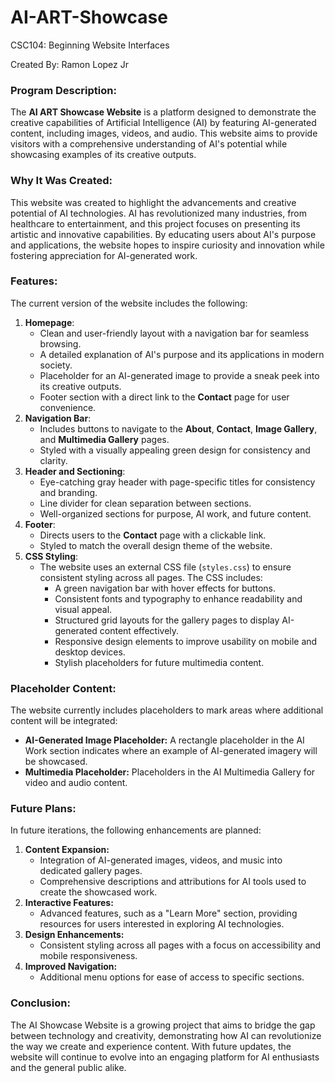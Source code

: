 # AI-ART-Showcase
CSC104: Beginning Website Interfaces

Created By: Ramon Lopez Jr

### Program Description:
The **AI ART Showcase Website** is a platform designed to demonstrate the creative capabilities of Artificial Intelligence (AI) by featuring AI-generated content, including images, videos, and audio. This website aims to provide visitors with a comprehensive understanding of AI's potential while showcasing examples of its creative outputs.

### Why It Was Created:
This website was created to highlight the advancements and creative potential of AI technologies. AI has revolutionized many industries, from healthcare to entertainment, and this project focuses on presenting its artistic and innovative capabilities. By educating users about AI's purpose and applications, the website hopes to inspire curiosity and innovation while fostering appreciation for AI-generated work.

### Features:
The current version of the website includes the following:
1. **Homepage**:
    - Clean and user-friendly layout with a navigation bar for seamless browsing.
    - A detailed explanation of AI's purpose and its applications in modern society.
    - Placeholder for an AI-generated image to provide a sneak peek into its creative outputs.
    - Footer section with a direct link to the **Contact** page for user convenience.
2. **Navigation Bar**:
    - Includes buttons to navigate to the **About**, **Contact**, **Image Gallery**, and **Multimedia Gallery** pages.
    - Styled with a visually appealing green design for consistency and clarity.
3. **Header and Sectioning**:
    - Eye-catching gray header with page-specific titles for consistency and branding.
    - Line divider for clean separation between sections.
    - Well-organized sections for purpose, AI work, and future content.
4. **Footer**:
    - Directs users to the **Contact** page with a clickable link.
    - Styled to match the overall design theme of the website.
5. **CSS Styling**:
    - The website uses an external CSS file (`styles.css`) to ensure consistent styling across all pages. The CSS includes:
        - A green navigation bar with hover effects for buttons.
        - Consistent fonts and typography to enhance readability and visual appeal.
        - Structured grid layouts for the gallery pages to display AI-generated content effectively.
        - Responsive design elements to improve usability on mobile and desktop devices.
        - Stylish placeholders for future multimedia content.

### Placeholder Content:
The website currently includes placeholders to mark areas where additional content will be integrated:
- **AI-Generated Image Placeholder:** A rectangle placeholder in the AI Work section indicates where an example of AI-generated imagery will be showcased.
- **Multimedia Placeholder:** Placeholders in the AI Multimedia Gallery for video and audio content.

### Future Plans:
In future iterations, the following enhancements are planned:
1. **Content Expansion:**
    - Integration of AI-generated images, videos, and music into dedicated gallery pages.
    - Comprehensive descriptions and attributions for AI tools used to create the showcased work.
2. **Interactive Features:**
    - Advanced features, such as a "Learn More" section, providing resources for users interested in exploring AI technologies.
3. **Design Enhancements:**
    - Consistent styling across all pages with a focus on accessibility and mobile responsiveness.
4. **Improved Navigation:**
    - Additional menu options for ease of access to specific sections.

### Conclusion:
The AI Showcase Website is a growing project that aims to bridge the gap between technology and creativity, demonstrating how AI can revolutionize the way we create and experience content. With future updates, the website will continue to evolve into an engaging platform for AI enthusiasts and the general public alike.